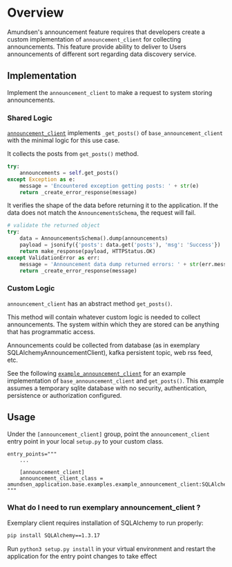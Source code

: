 # Overview

Amundsen's announcement feature requires that developers create a custom implementation of `announcement_client` for collecting announcements. This feature provide ability to deliver to Users announcements of different sort regarding data discovery service.

## Implementation

Implement the `announcement_client` to make a request to system storing announcements.

### Shared Logic
[`announcement_client`](https://github.com/lyft/amundsenfrontendlibrary/tree/master/amundsen_application/base/base_announcement_client.py) implements `_get_posts()` of `base_announcement_client` with the minimal logic for this use case.

It collects the posts from `get_posts()` method.

```python
try:
    announcements = self.get_posts()
except Exception as e:
    message = 'Encountered exception getting posts: ' + str(e)
    return _create_error_response(message)
```

It verifies the shape of the data before returning it to the application. If the data does not match the `AnnouncementsSchema`, the request will fail.

```python
# validate the returned object
try:
    data = AnnouncementsSchema().dump(announcements)
    payload = jsonify({'posts': data.get('posts'), 'msg': 'Success'})
    return make_response(payload, HTTPStatus.OK)
except ValidationError as err:
    message = 'Announcement data dump returned errors: ' + str(err.messages)
    return _create_error_response(message)
```

### Custom Logic
`announcement_client` has an abstract method `get_posts()`. 

This method will contain whatever custom logic is needed to collect announcements. The system within which they are stored can be anything that has programmatic access.

Announcements could be collected from database (as in exemplary SQLAlchemyAnnouncementClient), kafka persistent topic, web rss feed, etc.

See the following [`example_announcement_client`](https://github.com/lyft/amundsenfrontendlibrary/tree/master/amundsen_application/base/examples/example_announcement_client.py) for an example implementation of `base_announcement_client` and `get_posts()`. This example assumes a temporary sqlite database with no security, authentication, persistence or authorization configured.

## Usage

Under the `[announcement_client]` group, point the `announcement_client` entry point in your local `setup.py` to your custom class.

```
entry_points="""
    ...

    [announcement_client]
    announcement_client_class = amundsen_application.base.examples.example_announcement_client:SQLAlchemyAnnouncementClient
"""
```
### What do I need to run exemplary announcement_client ?

Exemplary client requires installation of SQLAlchemy to run properly:

```bash
pip install SQLAlchemy==1.3.17
```

Run `python3 setup.py install` in your virtual environment and restart the application for the entry point changes to take effect
